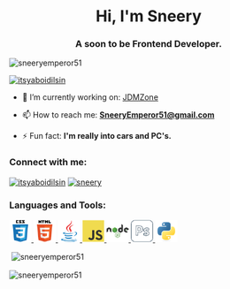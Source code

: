 <h1 align="center">Hi, I'm Sneery</h1>
<h3 align="center">A soon to be Frontend Developer.</h3>

<p align="left"> <img src="https://komarev.com/ghpvc/?username=sneeryemperor51&label=%F0%9F%91%80&color=73e600&style=plastic" alt="sneeryemperor51" /> </p>

<p align="left"> <a href="https://twitter.com/itsyaboidilsin" target="blank"><img src="https://img.shields.io/twitter/follow/itsyaboidilsin?logo=twitter&style=for-the-badge" alt="itsyaboidilsin" /></a> </p>

- 🔭 I’m currently working on: [JDMZone](https://github.com/SneeryEmperor51/JDMZone)

- 📫 How to reach me: **SneeryEmperor51@gmail.com**

- ⚡ Fun fact: **I'm really into cars and PC's.**

<h3 align="left">Connect with me:</h3>
<p align="left">
<a href="https://twitter.com/itsyaboidilsin" target="blank"><img align="center" src="https://raw.githubusercontent.com/rahuldkjain/github-profile-readme-generator/neutral-icons/src/images/icons/Social/twitter.svg" alt="itsyaboidilsin" height="30" width="40" /></a>
<a href="https://www.youtube.com/c/sneery" target="blank"><img align="center" src="https://raw.githubusercontent.com/rahuldkjain/github-profile-readme-generator/neutral-icons/src/images/icons/Social/youtube.svg" alt="sneery" height="30" width="40" /></a>
</p>

<h3 align="left">Languages and Tools:</h3>
<p align="left"> <a href="https://www.w3schools.com/css/" target="_blank"> <img src="https://raw.githubusercontent.com/devicons/devicon/master/icons/css3/css3-original-wordmark.svg" alt="css3" width="40" height="40"/> </a> <a href="https://www.w3.org/html/" target="_blank"> <img src="https://raw.githubusercontent.com/devicons/devicon/master/icons/html5/html5-original-wordmark.svg" alt="html5" width="40" height="40"/> </a> <a href="https://www.java.com" target="_blank"> <img src="https://raw.githubusercontent.com/devicons/devicon/master/icons/java/java-original.svg" alt="java" width="40" height="40"/> </a> <a href="https://developer.mozilla.org/en-US/docs/Web/JavaScript" target="_blank"> <img src="https://raw.githubusercontent.com/devicons/devicon/master/icons/javascript/javascript-original.svg" alt="javascript" width="40" height="40"/> </a> <a href="https://nodejs.org" target="_blank"> <img src="https://raw.githubusercontent.com/devicons/devicon/master/icons/nodejs/nodejs-original-wordmark.svg" alt="nodejs" width="40" height="40"/> </a> <a href="https://www.photoshop.com/en" target="_blank"> <img src="https://raw.githubusercontent.com/devicons/devicon/master/icons/photoshop/photoshop-line.svg" alt="photoshop" width="40" height="40"/> </a> <a href="https://www.python.org" target="_blank"> <img src="https://raw.githubusercontent.com/devicons/devicon/master/icons/python/python-original.svg" alt="python" width="40" height="40"/> </a> </p>

<p>&nbsp;<img align="center" src="https://github-readme-stats.vercel.app/api?username=sneeryemperor51&show_icons=true&theme=radical&title_color=73e600&text_color=0b12da&locale=en" alt="sneeryemperor51" /></p>

<p><img align="center" src="https://github-readme-streak-stats.herokuapp.com/?user=sneeryemperor51&theme=dark" alt="sneeryemperor51" /></p>
